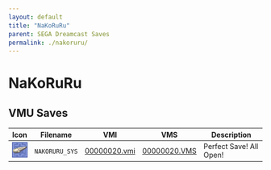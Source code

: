 ```yaml
---
layout: default
title: "NaKoRuRu"
parent: SEGA Dreamcast Saves
permalink: ./nakoruru/
---
```

# NaKoRuRu

## VMU Saves

| Icon | Filename | VMI | VMS | Description |
|------|----------|-----|-----|-------------|
| ![NaKoRuRu](../icons/NAKORURU_SYS.GIF) | `NAKORURU_SYS` | [00000020.vmi](00000020.vmi) | [00000020.VMS](00000020.VMS) | Perfect Save! All Open! |
